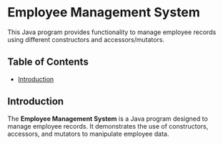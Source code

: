 # Employee Management System

This Java program provides functionality to manage employee records using different constructors and accessors/mutators.

## Table of Contents
- [Introduction](#introduction)


## Introduction

The **Employee Management System** is a Java program designed to manage employee records. It demonstrates the use of constructors, accessors, and mutators to manipulate employee data.
